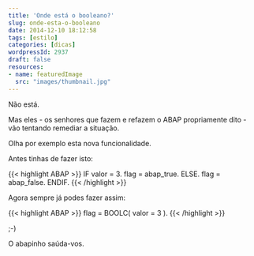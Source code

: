 ```yaml
---
title: 'Onde está o booleano?'
slug: onde-esta-o-booleano
date: 2014-12-10 18:12:58
tags: [estilo]
categories: [dicas]
wordpressId: 2937
draft: false
resources:
- name: featuredImage
  src: "images/thumbnail.jpg"
---
```

Não está.

Mas eles - os senhores que fazem e refazem o ABAP propriamente dito - vão tentando remediar a situação.

Olha por exemplo esta nova funcionalidade.

<!--more-->

Antes tinhas de fazer isto:

{{< highlight ABAP >}}
IF valor = 3.
  flag = abap_true.
ELSE.
  flag = abap_false.
ENDIF.
{{< /highlight >}}

Agora sempre já podes fazer assim:

{{< highlight ABAP >}}
flag = BOOLC( valor = 3 ).
{{< /highlight >}}

;-)

O abapinho saúda-vos.

